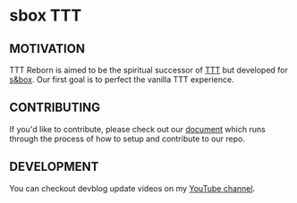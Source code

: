 # sbox TTT

## MOTIVATION

TTT Reborn is aimed to be the spiritual successor of [TTT](https://ttt.badking.net/) but developed for [s&box](https://sbox.facepunch.com/news). Our first goal is to perfect the vanilla TTT experience.

## CONTRIBUTING

If you'd like to contribute, please check out our [document](https://github.com/mzegar/sbox-TTT/blob/main/CONTRIBUTING.md) which runs through the process of how to setup and contribute to our repo.

## DEVELOPMENT

You can checkout devblog update videos on my [YouTube channel](https://www.youtube.com/channel/UCk2IAm1j9o_3GWrqf537gNg).
